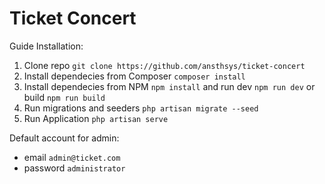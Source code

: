 # Ticket Concert

Guide Installation:
1.    Clone repo ```git clone https://github.com/ansthsys/ticket-concert```
2.    Install dependecies from Composer ```composer install```
3.    Install dependecies from NPM ```npm install``` and run dev ```npm run dev``` or build ```npm run build```
4.    Run migrations and seeders ```php artisan migrate --seed```
5.    Run Application ```php artisan serve```


Default account for admin:
-    email ```admin@ticket.com```
-    password ```administrator```
